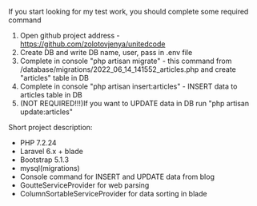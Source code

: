 If you start looking for my test work, you should complete some required command
1) Open github project address - https://github.com/zolotovjenya/unitedcode
2) Create DB and write DB name, user, pass in .env file
3) Complete in console "php artisan migrate" - this command from /database/migrations/2022_06_14_141552_articles.php and create "articles" table in DB
4) Complete in console "php artisan insert:articles" - INSERT data to articles table in DB
5) (NOT REQUIRED!!!)If you want to UPDATE data in DB run "php artisan update:articles"

Short project description:
 - PHP 7.2.24
 - Laravel 6.x + blade
 - Bootstrap 5.1.3
 - mysql(migrations)
 - Console command for INSERT and UPDATE data from blog
 - GoutteServiceProvider for web parsing
 - ColumnSortableServiceProvider for data sorting in blade